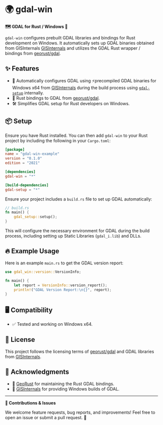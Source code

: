 # 🌍 gdal-win

**🗺️ GDAL for Rust / Windows 🎯**

`gdal-win` configures prebuilt GDAL libraries and bindings for Rust development on Windows. It automatically sets up GDAL binaries obtained from GISInternals [GISInternals](https://www.gisinternals.com) and utilizes the GDAL Rust wrapper / bindings from [georust/gdal](https://github.com/georust/gdal).

## ✨ Features

- 🔧 Automatically configures GDAL using ⚡precompiled GDAL binaries for Windows x64 from [GISInternals](https://www.gisinternals.com) during the build process using [`gdal-setup`](https://github.com/geocrate/gdal-setup) internally.
- 🦀 Rust bindings to GDAL from [georust/gdal](https://github.com/georust/gdal).
- 🛠️ Simplifies GDAL setup for Rust developers on Windows.

## 📦 Setup

Ensure you have Rust installed. You can then add `gdal-win` to your Rust project by including the following in your `Cargo.toml`:

```toml
[package]
name = "gdal-win-example"
version = "0.1.0"
edition = "2021"

[dependencies]
gdal-win = "*"

[build-dependencies]
gdal-setup = "*"
```

Ensure your project includes a `build.rs` file to set up GDAL automatically:

```rust
// build.rs
fn main() {
    gdal_setup::setup();
}
```

This will configure the necessary environment for GDAL during the build process, including setting up Static Libraries (`gdal_i.lib`) and DLLs.

## 🔥 Example Usage

Here is an example `main.rs` to get the GDAL version report:

```rust
use gdal_win::version::VersionInfo;

fn main() {
    let report = VersionInfo::version_report();
    println!("GDAL Version Report:\n{}", report);
}
```

## 🖥️ Compatibility

- ✅ Tested and working on Windows x64.

## 📜 License

This project follows the licensing terms of [georust/gdal](https://github.com/georust/gdal) and GDAL libraries from [GISInternals](https://www.gisinternals.com).

## 💖 Acknowledgments

- 🦀 [GeoRust](https://github.com/georust) for maintaining the Rust GDAL bindings.
- 🎉 [GISInternals](https://www.gisinternals.com) for providing Windows builds of GDAL.

---

**🤝 Contributions & Issues**

We welcome feature requests, bug reports, and improvements! Feel free to open an issue or submit a pull request. 🚀

